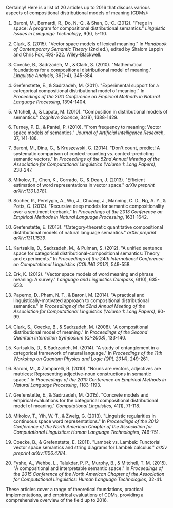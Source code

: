 Certainly! Here is a list of 20 articles up to 2016 that discuss various aspects of compositional distributional models of meaning (CDMs):

1. Baroni, M., Bernardi, R., Do, N.-Q., & Shan, C.-C. (2012). "Frege in space: A program for compositional distributional semantics." *Linguistic Issues in Language Technology*, 9(6), 5-110.

2. Clark, S. (2015). "Vector space models of lexical meaning." In *Handbook of Contemporary Semantic Theory* (2nd ed.), edited by Shalom Lappin and Chris Fox, 493-522. Wiley-Blackwell.

3. Coecke, B., Sadrzadeh, M., & Clark, S. (2010). "Mathematical foundations for a compositional distributional model of meaning." *Linguistic Analysis*, 36(1-4), 345-384.

4. Grefenstette, E., & Sadrzadeh, M. (2011). "Experimental support for a categorical compositional distributional model of meaning." In *Proceedings of the 2011 Conference on Empirical Methods in Natural Language Processing*, 1394-1404.

5. Mitchell, J., & Lapata, M. (2010). "Composition in distributional models of semantics." *Cognitive Science*, 34(8), 1388-1429.

6. Turney, P. D., & Pantel, P. (2010). "From frequency to meaning: Vector space models of semantics." *Journal of Artificial Intelligence Research*, 37, 141-188.

7. Baroni, M., Dinu, G., & Kruszewski, G. (2014). "Don't count, predict! A systematic comparison of context-counting vs. context-predicting semantic vectors." In *Proceedings of the 52nd Annual Meeting of the Association for Computational Linguistics (Volume 1: Long Papers)*, 238-247.

8. Mikolov, T., Chen, K., Corrado, G., & Dean, J. (2013). "Efficient estimation of word representations in vector space." *arXiv preprint arXiv:1301.3781*.

9. Socher, R., Perelygin, A., Wu, J., Chuang, J., Manning, C. D., Ng, A. Y., & Potts, C. (2013). "Recursive deep models for semantic compositionality over a sentiment treebank." In *Proceedings of the 2013 Conference on Empirical Methods in Natural Language Processing*, 1631-1642.

10. Grefenstette, E. (2013). "Category-theoretic quantitative compositional distributional models of natural language semantics." *arXiv preprint arXiv:1311.1539*.

11. Kartsaklis, D., Sadrzadeh, M., & Pulman, S. (2012). "A unified sentence space for categorical distributional-compositional semantics: Theory and experiments." In *Proceedings of the 24th International Conference on Computational Linguistics (COLING 2012)*, 549-558.

12. Erk, K. (2012). "Vector space models of word meaning and phrase meaning: A survey." *Language and Linguistics Compass*, 6(10), 635-653.

13. Paperno, D., Pham, N. T., & Baroni, M. (2014). "A practical and linguistically-motivated approach to compositional distributional semantics." In *Proceedings of the 52nd Annual Meeting of the Association for Computational Linguistics (Volume 1: Long Papers)*, 90-99.

14. Clark, S., Coecke, B., & Sadrzadeh, M. (2008). "A compositional distributional model of meaning." In *Proceedings of the Second Quantum Interaction Symposium (QI-2008)*, 133-140.

15. Kartsaklis, D., & Sadrzadeh, M. (2014). "A study of entanglement in a categorical framework of natural language." In *Proceedings of the 11th Workshop on Quantum Physics and Logic (QPL 2014)*, 249-261.

16. Baroni, M., & Zamparelli, R. (2010). "Nouns are vectors, adjectives are matrices: Representing adjective-noun constructions in semantic space." In *Proceedings of the 2010 Conference on Empirical Methods in Natural Language Processing*, 1183-1193.

17. Grefenstette, E., & Sadrzadeh, M. (2015). "Concrete models and empirical evaluations for the categorical compositional distributional model of meaning." *Computational Linguistics*, 41(1), 71-118.

18. Mikolov, T., Yih, W.-T., & Zweig, G. (2013). "Linguistic regularities in continuous space word representations." In *Proceedings of the 2013 Conference of the North American Chapter of the Association for Computational Linguistics: Human Language Technologies*, 746-751.

19. Coecke, B., & Grefenstette, E. (2011). "Lambek vs. Lambek: Functorial vector space semantics and string diagrams for Lambek calculus." *arXiv preprint arXiv:1106.4784*.

20. Fyshe, A., Wehbe, L., Talukdar, P. P., Murphy, B., & Mitchell, T. M. (2015). "A compositional and interpretable semantic space." In *Proceedings of the 2015 Conference of the North American Chapter of the Association for Computational Linguistics: Human Language Technologies*, 32-41.

These articles cover a range of theoretical foundations, practical implementations, and empirical evaluations of CDMs, providing a comprehensive overview of the field up to 2016.
